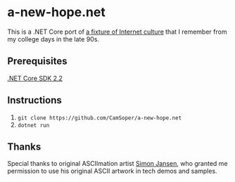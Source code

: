 # a-new-hope.net

This is a .NET Core port of [a fixture of Internet culture](http://www.asciimation.co.nz/index.php) that I remember from my college days in the late 90s.

## Prerequisites

[.NET Core SDK 2.2](https://dotnet.microsoft.com/download/dotnet-core/2.2)

## Instructions

1. `git clone https://github.com/CamSoper/a-new-hope.net`
2. `dotnet run`

## Thanks

Special thanks to original ASCIImation artist [Simon Jansen](mailto:asciimation@gmail.com), who granted me permission to use his original ASCII artwork in tech demos and samples.